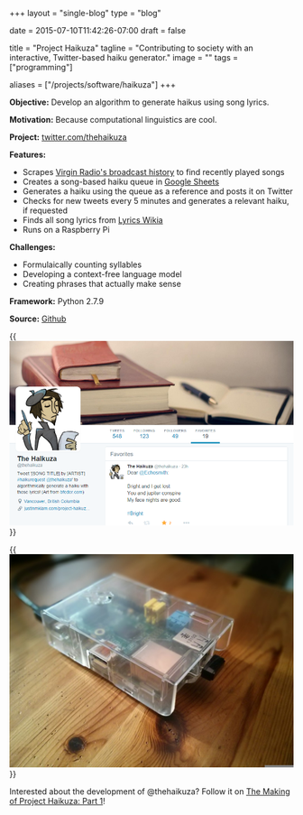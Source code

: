 +++
layout =    "single-blog"
type =      "blog"

date =      2015-07-10T11:42:26-07:00
draft =     false

title = "Project Haikuza"
tagline = "Contributing to society with an interactive, Twitter-based haiku generator."
image =     ""
tags =      ["programming"]

aliases =   ["/projects/software/haikuza"]
+++

__Objective:__ Develop an algorithm to generate haikus using song lyrics.</p>

__Motivation:__ Because computational linguistics are cool.</p>

__Project:__ [twitter.com/thehaikuza](https://twitter.com/thehaikuza)

__Features:__

+ Scrapes [Virgin Radio's broadcast history](http://www.vancouver.virginradio.ca/broadcasthistory.aspx) to find recently played songs
+ Creates a song-based haiku queue in [Google Sheets](https://docs.google.com/spreadsheets/d/1HazfuywY_MrmQ49fxSpHOMA8QXBUYVhEDx1e4qhjbqU/edit?usp=sharing)
+ Generates a haiku using the queue as a reference and posts it on Twitter
+ Checks for new tweets every 5 minutes and generates a relevant haiku, if requested
+ Finds all song lyrics from [Lyrics Wikia](http://lyrics.wikia.com/Lyrics_Wiki)
+ Runs on a Raspberry Pi

__Challenges:__

+ Formulaically counting syllables
+ Developing a context-free language model
+ Creating phrases that actually make sense

__Framework:__ Python 2.7.9

__Source:__ [Github](https://github.com/justinmklam/project-haikuza)

{{<img caption="Screencap of @thehaikuza's Twitter profile"
src="/imgs/haikuza/Haikuza-twitter-screencap-v3-e1458090798553.png">}}

{{<img caption="Raspberry Pi 1 Model B running @thehaikuza, 24/7!"
src="/imgs/haikuza/IMG_20150803_180047-1024x768.jpg">}}

Interested about the development of @thehaikuza? Follow it on [The Making of Project Haikuza: Part 1](/posts/2015/making-haikuza-i)!
